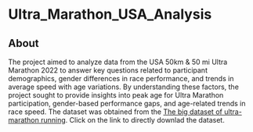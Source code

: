 # Ultra_Marathon_USA_Analysis

## About
The project aimed to analyze data from the USA 50km & 50 mi Ultra Marathon 2022 to answer key questions related to participant demographics, gender differences in race performance, and trends in average speed with age variations. By understanding these factors, the project sought to provide insights into peak age for Ultra Marathon participation, gender-based performance gaps, and age-related trends in race speed.
The dataset was obtained from the [The big dataset of ultra-marathon running](https://www.kaggle.com/datasets/aiaiaidavid/the-big-dataset-of-ultra-marathon-running/download?datasetVersionNumber=2). Click on the link to directly downlad the dataset.
